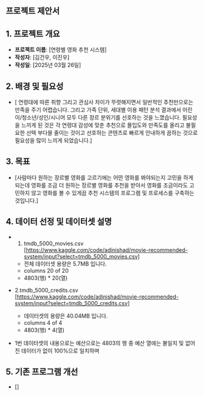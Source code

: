 ## 프로젝트 제안서

## 1. 프로젝트 개요
- **프로젝트 이름**: [연령별 영화 추천 시스템]
- **작성자**: [김건우, 이진우]
- **작성일**: [2025년 03월 26일]

## 2. 배경 및 필요성
- [ 연령대에 따른 취향 그리고 관심사 차이가 뚜렷해지면서 일반적인 추천만으로는 만족을 주기 어렵습니다. 그리고 가족 단위, 세대별 이용 패턴 분석 결과에서 어린이/청소년/성인/시니어 모두 다른 장르 분위기를 선호하는 것을 느꼈습니다. 필요성을 느끼게 된 것은 각 연령대 감성에 맞춘 추천으로 몰입도와 만족도를 올리고 불필요한 선택 부다믈 줄이는 것이고 선호하는 콘텐츠로 빠르게 안내하게 끔하는 것으로 필요성을 많이 느끼게 되었습니다.]

## 3. 목표 
- [사람마다 원하는 장르별 영화를 고르기에는 어떤 영화를 봐야되는지 고민을 하게 되는데 영화를 조금 더 원하는 장르별 영화를 추천을 받아서 영화를 조금이라도 고민하지 않고 영화를 볼 수 있게끔 추천 시스템의 프로그램 및 프로세스를 구축하는 것입니다.]

## 4. 데이터 선정 및 데이터셋 설명 
- 1. tmdb_5000_movies.csv [https://www.kaggle.com/code/adinishad/movie-recommended-system/input?select=tmdb_5000_movies.csv]
  - 전체 데이터셋 용량은 5.7MB 입니다.
  - columns 20 of 20 
  - 4803(행) * 20(열)
    
- 2.tmdb_5000_credits.csv [https://www.kaggle.com/code/adinishad/movie-recommended-system/input?select=tmdb_5000_credits.csv]
  - 데이터셋의 용량은 40.04MB 입니다. 
  - columns 4 of 4
  - 4803(행) * 4(열)

- 1번 데이터셋의 내용으로는 예산으로는 4803의 행 중 예산 열에는 불일치 및 없어진 데이터가 없이 100%으로 일치하며 

## 5. 기존 프로그램 개선
- []
